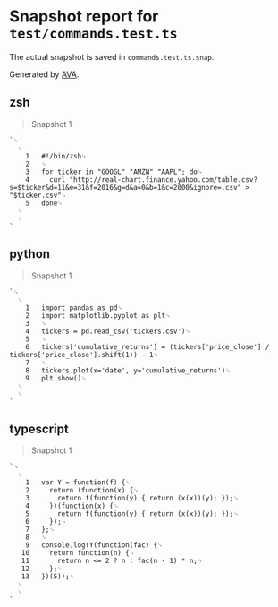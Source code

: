 # Snapshot report for `test/commands.test.ts`

The actual snapshot is saved in `commands.test.ts.snap`.

Generated by [AVA](https://avajs.dev).

## zsh

> Snapshot 1

    `␊
      ␊
        1   #!/bin/zsh␊
        2   ␊
        3   for ticker in "GOOGL" "AMZN" "AAPL"; do␊
        4     curl "http://real-chart.finance.yahoo.com/table.csv?s=$ticker&d=11&e=31&f=2016&g=d&a=0&b=1&c=2000&ignore=.csv" > "$ticker.csv"␊
        5   done␊
      ␊
      ␊
    `

## python

> Snapshot 1

    `␊
      ␊
        1   import pandas as pd␊
        2   import matplotlib.pyplot as plt␊
        3   ␊
        4   tickers = pd.read_csv('tickers.csv')␊
        5   ␊
        6   tickers['cumulative_returns'] = (tickers['price_close'] / tickers['price_close'].shift(1)) - 1␊
        7   ␊
        8   tickers.plot(x='date', y='cumulative_returns')␊
        9   plt.show()␊
      ␊
      ␊
    `

## typescript

> Snapshot 1

    `␊
      ␊
        1   var Y = function(f) {␊
        2     return (function(x) {␊
        3       return f(function(y) { return (x(x))(y); });␊
        4     })(function(x) {␊
        5       return f(function(y) { return (x(x))(y); });␊
        6     });␊
        7   };␊
        8   ␊
        9   console.log(Y(function(fac) {␊
       10     return function(n) {␊
       11       return n <= 2 ? n : fac(n - 1) * n;␊
       12     };␊
       13   })(5));␊
      ␊
      ␊
    `
